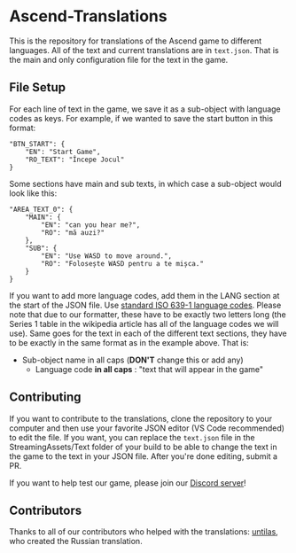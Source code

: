 # Ascend-Translations
This is the repository for translations of the Ascend game to different languages. All of the text and current translations are in `text.json`. That is the main and only configuration file for the text in the game. 

## File Setup
For each line of text in the game, we save it as a sub-object with language codes as keys. For example, if we wanted to save the start button in this format:

```
"BTN_START": {
    "EN": "Start Game",
    "RO_TEXT": "Începe Jocul"
}
```

Some sections have main and sub texts, in which case a sub-object would look like this:
```
"AREA_TEXT_0": {
    "MAIN": {
        "EN": "can you hear me?",
        "RO": "mă auzi?"
    },
    "SUB": {
        "EN": "Use WASD to move around.",
        "RO": "Folosește WASD pentru a te mișca."
    }
}
```

If you want to add more language codes, add them in the LANG section at the start of the JSON file. Use [standard ISO 639-1 language codes](https://en.wikipedia.org/wiki/List_of_ISO_639_language_codes). Please note that due to our formatter, these have to be exactly two letters long (the Series 1 table in the wikipedia article has all of the language codes we will use). Same goes for the text in each of the different text sections, they have to be exactly in the same format as in the example above. That is:
- Sub-object name in all caps (**DON'T** change this or add any)
  - Language code **in all caps** : "text that will appear in the game"

## Contributing
If you want to contribute to the translations, clone the repository to your computer and then use your favorite JSON editor (VS Code recommended) to edit the file. If you want, you can replace the `text.json` file in the StreamingAssets/Text folder of your build to be able to change the text in the game to the text in your JSON file. After you're done editing, submit a PR.

If you want to help test our game, please join our [Discord server](https://discord.gg/SmMf4ZC3eM)!

## Contributors
Thanks to all of our contributors who helped with the translations: 
[untilas](https://github.com/bendy1baldy2), who created the Russian translation.
